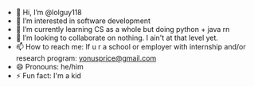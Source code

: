 - 👋 Hi, I’m @lolguy118
- 👀 I’m interested in software development
- 🌱 I’m currently learning CS as a whole but doing python + java rn
- 💞️ I’m looking to collaborate on nothing. I ain't at that level yet.
- 📫 How to reach me: If u r a school or employer with internship and/or research program: yonusprice@gmail.com
- 😄 Pronouns: he/him
- ⚡ Fun fact: I'm a kid

<!---
lolguy118/lolguy118 is a ✨ special ✨ repository because its `README.md` (this file) appears on your GitHub profile.
You can click the Preview link to take a look at your changes.
--->
